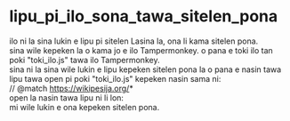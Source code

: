 # lipu_pi_ilo_sona_tawa_sitelen_pona
ilo ni la sina lukin e lipu pi sitelen Lasina la, ona li kama sitelen pona.
<br>
sina wile kepeken la o kama jo e ilo Tampermonkey. o pana e toki ilo tan poki "toki_ilo.js" tawa ilo Tampermonkey.
<br>
sina ni la sina wile lukin e lipu kepeken sitelen pona la o pana e nasin tawa lipu tawa open pi poki "toki_ilo.js" kepeken nasin sama ni:
<br>
// @match        https://wikipesija.org/*
<br>
open la nasin tawa lipu ni li lon:
<br>
mi wile lukin e ona kepeken sitelen pona.
